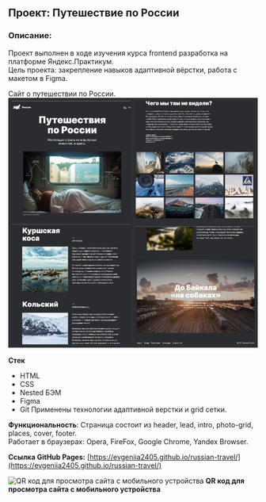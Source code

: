 ## Проект: Путешествие по России

### Описание:
Проект выполнен в ходе изучения курса frontend разработка на платформе Яндекс.Практикум.</br>
Цель проекта: закрепление навыков адаптивной вёрстки, работа с макетом в Figma.

Сайт о путешествии по России.</br>
![](/images/PageCollages.jpg)

**Стек**
- HTML
- CSS
- Nested БЭМ
- Figma
- Git
  Применены технологии адаптивной верстки и grid сетки.</br>

**Функциональность**: Страница состоит из header, lead, intro, photo-grid, places, cover, footer.</br>
Работает в браузерах: Opera, FireFox, Google Chrome, Yandex Browser.</br>

**Ссылка GitHub Pages:**
[https://evgeniia2405.github.io/russian-travel/](https://evgeniia2405.github.io/russian-travel/)

![QR код для просмотра сайта с мобильного устройства](http://qrcoder.ru/code/?https%3A%2F%2Fevgeniia2405.github.io%2Frussian-travel%2F&4&0)
**QR код для просмотра сайта с мобильного устройства**
